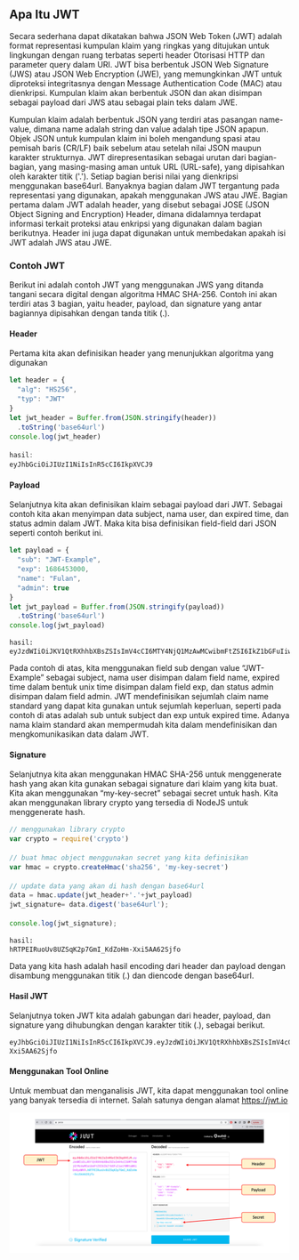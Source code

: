 ## Apa Itu JWT

Secara sederhana dapat dikatakan bahwa JSON Web Token (JWT) adalah format representasi kumpulan klaim yang ringkas yang ditujukan untuk lingkungan dengan ruang terbatas seperti header Otorisasi HTTP dan parameter query dalam URI. JWT bisa berbentuk JSON Web Signature (JWS) atau JSON Web Encryption (JWE), yang memungkinkan JWT untuk diproteksi integritasnya dengan Message Authentication Code (MAC) atau dienkripsi. Kumpulan klaim akan berbentuk JSON dan akan disimpan sebagai payload dari JWS atau sebagai plain teks dalam JWE.

Kumpulan klaim adalah berbentuk JSON yang terdiri atas pasangan name-value, dimana name adalah string dan value adalah tipe JSON apapun. Objek JSON untuk kumpulan klaim ini boleh mengandung spasi atau pemisah baris (CR/LF) baik sebelum atau setelah nilai JSON maupun karakter strukturnya.
JWT direpresentasikan sebagai urutan dari bagian-bagian, yang masing-masing aman untuk URL (URL-safe), yang dipisahkan oleh karakter titik ('.'). Setiap bagian berisi nilai yang dienkripsi menggunakan base64url. Banyaknya bagian dalam JWT tergantung pada representasi yang digunakan, apakah menggunakan JWS atau JWE. Bagian pertama dalam JWT adalah header, yang disebut sebagai JOSE (JSON Object Signing and Encryption) Header, dimana didalamnya terdapat informasi terkait proteksi atau enkripsi yang digunakan dalam bagian berikutnya. Header ini juga dapat digunakan untuk membedakan apakah isi JWT adalah JWS atau JWE. 

### Contoh JWT

Berikut ini adalah contoh JWT yang menggunakan JWS yang ditanda tangani secara digital dengan algoritma HMAC SHA-256. Contoh ini akan terdiri atas 3 bagian, yaitu header, payload, dan signature yang antar bagiannya dipisahkan dengan tanda titik (.).

#### Header
Pertama kita akan definisikan header yang menunjukkan algoritma yang digunakan
``` javascript
let header = {
  "alg": "HS256",
  "typ": "JWT"
}
let jwt_header = Buffer.from(JSON.stringify(header))
  .toString('base64url')
console.log(jwt_header)

hasil:
eyJhbGciOiJIUzI1NiIsInR5cCI6IkpXVCJ9
```

#### Payload
Selanjutnya kita akan definisikan klaim sebagai payload dari JWT. Sebagai contoh kita akan menyimpan data subject, nama user, dan expired time, dan status admin dalam JWT. Maka kita bisa definisikan field-field dari JSON seperti contoh berikut ini.
``` JavaScript
let payload = {
  "sub": "JWT-Example",
  "exp": 1686453000,
  "name": "Fulan",
  "admin": true
}
let jwt_payload = Buffer.from(JSON.stringify(payload))
  .toString('base64url')
console.log(jwt_payload)
```

```
hasil: 
eyJzdWIiOiJKV1QtRXhhbXBsZSIsImV4cCI6MTY4NjQ1MzAwMCwibmFtZSI6IkZ1bGFuIiwiYWRtaW4iOnRydWV9
```

Pada contoh di atas, kita menggunakan field sub dengan value “JWT-Example” sebagai subject, nama user disimpan dalam field name, expired time dalam bentuk unix time disimpan dalam field exp, dan status admin disimpan dalam field admin. JWT mendefinisikan sejumlah claim name standard yang dapat kita gunakan untuk sejumlah keperluan, seperti pada contoh di atas adalah sub untuk subject dan exp untuk expired time. Adanya nama klaim standard akan mempermudah kita dalam mendefinisikan dan mengkomunikasikan data dalam JWT.

#### Signature
Selanjutnya kita akan menggunakan HMAC SHA-256 untuk menggenerate hash yang akan kita gunakan sebagai signature dari klaim yang kita buat. Kita akan menggunakan “my-key-secret” sebagai secret untuk hash. Kita akan menggunakan library crypto yang tersedia di NodeJS untuk menggenerate hash. 

``` JavaScript
// menggunakan library crypto
var crypto = require('crypto')

// buat hmac object menggunakan secret yang kita definisikan
var hmac = crypto.createHmac('sha256', 'my-key-secret')

// update data yang akan di hash dengan base64url
data = hmac.update(jwt_header+'.'+jwt_payload)
jwt_signature= data.digest('base64url');

console.log(jwt_signature);
```

```
hasil:
hRTPEIRuoUv8UZSqK2p7GmI_KdZoHm-Xxi5AA62Sjfo
```

Data yang kita hash adalah hasil encoding dari header dan payload dengan disambung menggunakan titik (.)  dan diencode dengan base64url.

#### Hasil JWT

Selanjutnya token JWT kita adalah gabungan dari header, payload, dan signature yang dihubungkan dengan karakter titik (.), sebagai berikut.

```
eyJhbGciOiJIUzI1NiIsInR5cCI6IkpXVCJ9.eyJzdWIiOiJKV1QtRXhhbXBsZSIsImV4cCI6MTY4NjQ1MzAwMCwibmFtZSI6IkZ1bGFuIiwiYWRtaW4iOnRydWV9.hRTPEIRuoUv8UZSqK2p7GmI_KdZoHm-Xxi5AA62Sjfo
```

#### Menggunakan Tool Online
Untuk membuat dan menganalisis JWT, kita dapat menggunakan tool online yang banyak tersedia di internet. Salah satunya dengan alamat https://jwt.io 

![contoh-jwt](jwt-contoh.png)
